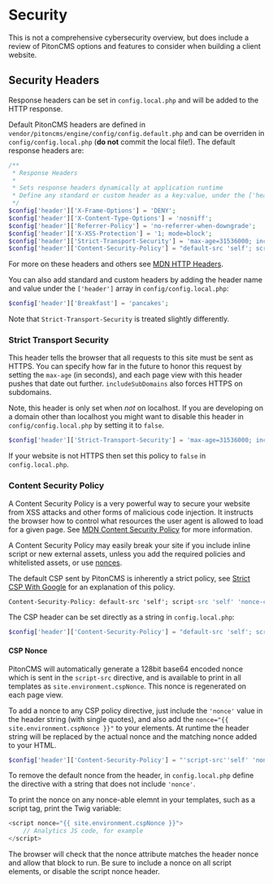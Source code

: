 # Security

This is not a comprehensive cybersecurity overview, but does include a review of PitonCMS options and features to consider when building a client website.

## Security Headers
Response headers can be set in `config.local.php` and will be added to the HTTP response.

Default PitonCMS headers are defined in `vendor/pitoncms/engine/config/config.default.php` and can be overriden in `config/config.local.php` (**do not** commit the local file!). The default response headers are:

```php
/**
 * Response Headers
 *
 * Sets response headers dynamically at application runtime
 * Define any standard or custom header as a key:value, under the ['header'] array
 */
$config['header']['X-Frame-Options'] = 'DENY';
$config['header']['X-Content-Type-Options'] = 'nosniff';
$config['header']['Referrer-Policy'] = 'no-referrer-when-downgrade';
$config['header']['X-XSS-Protection'] = '1; mode=block';
$config['header']['Strict-Transport-Security'] = 'max-age=31536000; includeSubDomains';
$config['header']['Content-Security-Policy'] = "default-src 'self'; script-src 'self' 'nonce' 'unsafe-inline' 'strict-dynamic'; style-src 'self' 'unsafe-inline' https://fonts.gstatic.com https://fonts.googleapis.com; font-src 'self' https://fonts.gstatic.com; img-src *; base-uri 'none'";
```

For more on these headers and others see [MDN HTTP Headers](https://developer.mozilla.org/en-US/docs/Web/HTTP/Headers).

You can also add standard and custom headers by adding the header name and value under the `['header']` array in `config/config.local.php`:

```php
$config['header']['Breakfast'] = 'pancakes';
```

Note that `Strict-Transport-Security` is treated slightly differently.

### Strict Transport Security
This header tells the browser that all requests to this site must be sent as HTTPS. You can specify how far in the future to honor this request by setting the `max-age` (in seconds), and each page view with this header pushes that date out further. `includeSubDomains` also forces HTTPS on subdomains.

Note, this header is only set when _not_ on localhost. If you are developing on a domain other than localhost you might want to disable this header in `config/config.local.php` by setting it to `false`.

```php
$config['header']['Strict-Transport-Security'] = 'max-age=31536000; includeSubDomains';
```

If your website is not HTTPS then set this policy to `false` in `config.local.php`.

### Content Security Policy
A Content Security Policy is a very powerful way to secure your website from XSS attacks and other forms of malicious code injection. It instructs the browser how to control what resources the user agent is allowed to load for a given page. See [MDN Content Security Policy](https://developer.mozilla.org/en-US/docs/Web/HTTP/Headers/Content-Security-Policy) for more information.

A Content Security Policy may easily break your site if you include inline script or new external assets, unless you add the required policies and whitelisted assets, or use [nonces](#csp-nonce).

The default CSP sent by PitonCMS is inherently a strict policy, see [Strict CSP With Google](https://csp.withgoogle.com/docs/strict-csp.html) for an explanation of this policy.

```apache
Content-Security-Policy: default-src 'self'; script-src 'self' 'nonce-cqCwEKNQNtOH4FI10G3FtQ==' 'unsafe-inline' 'strict-dynamic'; style-src 'self' 'unsafe-inline' https://fonts.gstatic.com https://fonts.googleapis.com; font-src 'self' https://fonts.gstatic.com; img-src *; base-uri 'none'
```

The CSP header can be set directly as a string in `config.local.php`:

```php
$config['header']['Content-Security-Policy'] = "default-src 'self'; script-src 'strict-dynamic'; img-src *";
```

#### CSP Nonce
PitonCMS will automatically generate a 128bit base64 encoded nonce which is sent in the `script-src` directive, and is available to print in all templates as `site.environment.cspNonce`. This nonce is regenerated on each page view.

To add a nonce to any CSP policy directive, just include the `'nonce'` value in the header string (with single quotes), and also add the `nonce="{{ site.environment.cspNonce }}"` to your elements. At runtime the header string will be replaced by the actual nonce and the matching nonce added to your HTML.

```php
$config['header']['Content-Security-Policy'] = "'script-src''self' 'nonce' 'unsafe-inline' 'strict-dynamic'";
```

To remove the default nonce from the header, in `config.local.php` define the directive with a string that does not include `'nonce'`.

To print the nonce on any nonce-able elemnt in your templates, such as a script tag, print the Twig variable:

```php
<script nonce="{{ site.environment.cspNonce }}">
    // Analytics JS code, for example
</script>
```

The browser will check that the nonce attribute matches the header nonce and allow that block to run. Be sure to include a nonce on all script elements, or disable the script nonce header.